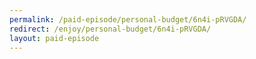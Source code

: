 ```yaml
---
permalink: /paid-episode/personal-budget/6n4i-pRVGDA/
redirect: /enjoy/personal-budget/6n4i-pRVGDA/
layout: paid-episode
---
```

